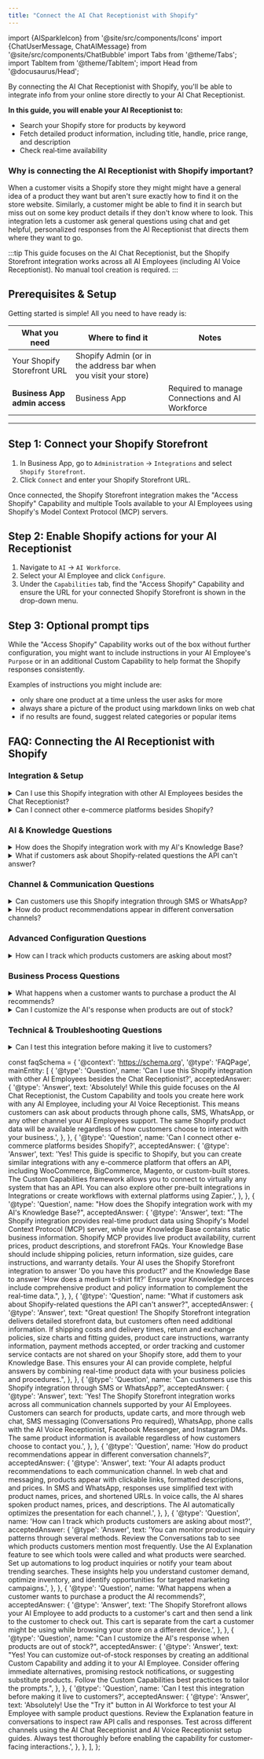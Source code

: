 ```yaml
---
title: "Connect the AI Chat Receptionist with Shopify"
---
```


import {AISparkleIcon} from '@site/src/components/Icons'
import {ChatUserMessage, ChatAIMessage} from '@site/src/components/ChatBubble' 
import Tabs from '@theme/Tabs';
import TabItem from '@theme/TabItem';
import Head from '@docusaurus/Head';

By connecting the AI Chat Receptionist with Shopify, you'll be able to integrate info from your online store directly to your AI Chat Receptionist. 

**In this guide, you will enable your AI Receptionist to:**
- Search your Shopify store for products by keyword
- Fetch detailed product information, including title, handle, price range, and description
- Check real‑time availability

### Why is connecting the AI Receptionist with Shopify important?

When a customer visits a Shopify store they might might have a general idea of a product they want but aren't sure exactly how to find it on the store website. Similarly, a customer might be able to find it in search but miss out on some key product details if they don't know where to look. This integration lets a customer ask general questions using chat and get helpful, personalized responses from the AI Receptionist that directs them where they want to go.

:::tip
This guide focuses on the AI Chat Receptionist, but the Shopify Storefront integration works across all AI Employees (including AI Voice Receptionist). No manual tool creation is required.
:::

## Prerequisites & Setup

Getting started is simple! All you need to have ready is:

| What you need | Where to find it | Notes |
|---------------|------------------|-------|
| Your Shopify Storefront URL | Shopify Admin (or in the address bar when you visit your store) | |
| **Business App admin access** | Business App | Required to manage Connections and AI Workforce |

---

## Step 1: Connect your Shopify Storefront

1. In Business App, go to `Administration` → `Integrations` and select `Shopify Storefront`.
2. Click `Connect` and enter your Shopify Storefront URL.


Once connected, the Shopify Storefront integration makes the "Access Shopify" Capability and multiple Tools available to your AI Employees using Shopify's Model Context Protocol (MCP) servers.

## Step 2: Enable Shopify actions for your AI Receptionist

1. Navigate to <AISparkleIcon /> `AI` → `AI Workforce`.
2. Select your AI Employee and click `Configure`.
3. Under the `Capabilities` tab, find the "Access Shopify" Capability and ensure the URL for your connected Shopify Storefront is shown in the drop-down menu.

## Step 3: Optional prompt tips

While the "Access Shopify" Capability works out of the box without further configuration, you might want to include instructions in your AI Employee's `Purpose` or in an additional Custom Capability to help format the Shopify responses consistently.

Examples of instructions you might include are:
- only share one product at a time unless the user asks for more
- always share a picture of the product using markdown links on web chat
- if no results are found, suggest related categories or popular items

## FAQ: Connecting the AI Receptionist with Shopify

### Integration & Setup

<details>
<summary>Can I use this Shopify integration with other AI Employees besides the Chat Receptionist?</summary>

Absolutely! While this guide focuses on the AI Chat Receptionist, the Custom Capability and tools you create here work with any AI Employee, including your [AI Voice Receptionist](/docs/ai/ai-workforce/ai-voice-receptionist). 

This means customers can ask about products through phone calls, SMS, WhatsApp, or any other channel your AI Employees support. The same Shopify product data will be available regardless of how customers choose to interact with your business. 
</details>

<details>
<summary>Can I connect other e-commerce platforms besides Shopify?</summary>

Yes! This guide is specific to Shopify, but you can create similar integrations with any e-commerce platform that offers an API—including WooCommerce, BigCommerce, Magento, or custom-built stores.

 The [Custom Capabilities framework](../ai-capabilities/creating-custom-capabilities) allows you to connect to virtually any system that has an API. You can also explore other pre-built integrations in [Integrations](../../administration/connections/) or create workflows with external platforms using [Zapier](../../automations/zapier.md).
</details>

### AI & Knowledge Questions

<details>
<summary>How does the Shopify integration work with my AI's Knowledge Base?</summary>

The Shopify integration provides real-time product data using Shopify's Model Context Protocol (MCP) server, while your [Knowledge Base](/docs/ai/knowledge-base) contains static business information. These work together perfectly:

**Shopify MCP provides:** Live product availability, current prices, product descriptions, storefront FAQs, etc.  
**Knowledge Base should include:** Shipping policies, return information, size guides, care instructions, warranty details

Your AI will use the Shopify Storefront integration to answer "Do you have this product?" and the Knowledge Base to answer "How does a medium t-shirt fit?" For best results, ensure your [Knowledge Sources](/docs/ai/ai-workforce/ai_workforce_overview#knowledge-sources) include comprehensive product and policy information to complement the real-time data.
</details>

<details>
<summary>What if customers ask about Shopify-related questions the API can't answer?</summary>

Great question! The Shopify Storefront integration detailed storefront data, but customers often need additional information. If the below information is *not* shared on your Shopify store, you should add it to your [Knowledge Base](/docs/ai/knowledge-base):

- Shipping costs and delivery times
- Return and exchange policies  
- Size charts and fitting guides
- Product care instructions
- Warranty information
- Payment methods accepted
- Order tracking and customer service contacts

This ensures your AI can provide complete, helpful answers by combining real-time product data with your business policies and procedures.
</details>

### Channel & Communication Questions

<details>
<summary>Can customers use this Shopify integration through SMS or WhatsApp?</summary>

Yes! The Shopify Storefront integration works across all communication channels supported by your AI Employees. Customers can search for products, update carts, and more through:

- [Web chat](/conversations/conversations-ai-web-chat-overview)
- [SMS messaging](/conversations/conversations-send-receive-sms) (Conversations Pro required)
- [WhatsApp](/conversations/conversations-whatsapp-overview)
- Phone calls (with [AI Voice Receptionist](/ai/ai-workforce/ai-voice-receptionist))
- [Facebook Messenger](/conversations/conversations-setup-facebook-messenger)
- [Instagram DMs](/conversations/conversations-setup-instagram)

 The same product information will be available regardless of how customers choose to contact you. See [Conversations Overview](../../conversations/) for a complete list of supported channels.
</details>

<details>
<summary>How do product recommendations appear in different conversation channels?</summary>

Your AI will adapt product recommendations to each communication channel:

**Web Chat & Messaging:** Products appear with clickable links, formatted descriptions, and prices  
**SMS/WhatsApp:** Simplified text format with product names, prices, and shortened URLs  
**Voice Calls:** Spoken product names, prices, and descriptions 

 Your AI automatically optimizes the presentation for each channel. For more details on channel setup, see [Conversations Overview](../../conversations/).

 :::note
 You are welcome to write custom prompts to create more specific formatting for each channel, but note that the Shopify Storefront integration is designed to work out of the box with no additional configuration.
 :::
</details>

### Advanced Configuration Questions

<details>
<summary>How can I track which products customers are asking about most?</summary>

You can monitor product inquiry patterns through several methods:

 1. **Conversation Reviews:** Check the [Conversations](../../conversations/) tab to see which products customers mention most frequently

2. **AI Explanation Feature:** Click "Explanation" on AI responses to see exactly which tools were called and what products were searched

3. **Automation Tracking:** Set up [automations](../../automations/index.md) to log product inquiries or notify your team about trending searches

This data helps you understand customer demand, optimize your inventory, and identify opportunities for targeted marketing campaigns.
</details>

### Business Process Questions

<details>
<summary>What happens when a customer wants to purchase a product the AI recommends?</summary>

The Shopify Storefront allows your AI Employee to add products to a customer's cart and then send a link to the customer to checkout. 

:::note
This cart will be a different cart than the one that is visible if the customer is already browsing your store on a different device.
:::
</details>

<details>
<summary>Can I customize the AI's response when products are out of stock?</summary>

Yes! You can customize out-of-stock responses by creating an additional Custom Capability and adding it to your AI Employee. Consider these approaches:

**Immediate alternatives:** "That item is currently unavailable, but we have [similar product] in stock."  
**Restock notifications:** "I can have our team notify you when it's back in stock."  
**Substitute suggestions:** "Based on your interest, you might also like [alternative products]."

See [Creating Custom Capabilities](../empower-your-ai-employee-custom-capabilities.md) for prompt customization best practices.
</details>

### Technical & Troubleshooting Questions
<details>
<summary>Can I test this integration before making it live to customers?</summary>

Absolutely! Use these testing methods:

**AI Employee Testing:** Use the "Try it" button in [AI Workforce](/docs/ai/ai-workforce/ai_workforce_overview) to test your AI Employee with sample product questions

**Tool Testing:** Review the "Explanation" feature in conversations to see raw API calls and responses

**Channel Testing:** Test across different channels using the methods described in [AI Chat Receptionist setup](./index.md#test-the-ai-chat-receptionists-responses) and [AI Voice Receptionist testing](../ai-voice-receptionist.md#test-and-monitor-your-ai-voice-receptionist)

Always test thoroughly before enabling the capability for customer-facing interactions.
</details>

const faqSchema = {
  '@context': 'https://schema.org',
  '@type': 'FAQPage',
  mainEntity: [
    {
      '@type': 'Question',
      name: 'Can I use this Shopify integration with other AI Employees besides the Chat Receptionist?',
      acceptedAnswer: {
        '@type': 'Answer',
        text: 'Absolutely! While this guide focuses on the AI Chat Receptionist, the Custom Capability and tools you create here work with any AI Employee, including your AI Voice Receptionist. This means customers can ask about products through phone calls, SMS, WhatsApp, or any other channel your AI Employees support. The same Shopify product data will be available regardless of how customers choose to interact with your business.',
      },
    },
    {
      '@type': 'Question',
      name: 'Can I connect other e-commerce platforms besides Shopify?',
      acceptedAnswer: {
        '@type': 'Answer',
        text: 'Yes! This guide is specific to Shopify, but you can create similar integrations with any e-commerce platform that offers an API, including WooCommerce, BigCommerce, Magento, or custom-built stores. The Custom Capabilities framework allows you to connect to virtually any system that has an API. You can also explore other pre-built integrations in Integrations or create workflows with external platforms using Zapier.',
      },
    },
    {
      '@type': 'Question',
      name: "How does the Shopify integration work with my AI's Knowledge Base?",
      acceptedAnswer: {
        '@type': 'Answer',
        text: "The Shopify integration provides real-time product data using Shopify's Model Context Protocol (MCP) server, while your Knowledge Base contains static business information. Shopify MCP provides live product availability, current prices, product descriptions, and storefront FAQs. Your Knowledge Base should include shipping policies, return information, size guides, care instructions, and warranty details. Your AI uses the Shopify Storefront integration to answer 'Do you have this product?' and the Knowledge Base to answer 'How does a medium t-shirt fit?' Ensure your Knowledge Sources include comprehensive product and policy information to complement the real-time data.",
      },
    },
    {
      '@type': 'Question',
      name: "What if customers ask about Shopify-related questions the API can't answer?",
      acceptedAnswer: {
        '@type': 'Answer',
        text: "Great question! The Shopify Storefront integration delivers detailed storefront data, but customers often need additional information. If shipping costs and delivery times, return and exchange policies, size charts and fitting guides, product care instructions, warranty information, payment methods accepted, or order tracking and customer service contacts are not shared on your Shopify store, add them to your Knowledge Base. This ensures your AI can provide complete, helpful answers by combining real-time product data with your business policies and procedures.",
      },
    },
    {
      '@type': 'Question',
      name: 'Can customers use this Shopify integration through SMS or WhatsApp?',
      acceptedAnswer: {
        '@type': 'Answer',
        text: 'Yes! The Shopify Storefront integration works across all communication channels supported by your AI Employees. Customers can search for products, update carts, and more through web chat, SMS messaging (Conversations Pro required), WhatsApp, phone calls with the AI Voice Receptionist, Facebook Messenger, and Instagram DMs. The same product information is available regardless of how customers choose to contact you.',
      },
    },
    {
      '@type': 'Question',
      name: 'How do product recommendations appear in different conversation channels?',
      acceptedAnswer: {
        '@type': 'Answer',
        text: 'Your AI adapts product recommendations to each communication channel. In web chat and messaging, products appear with clickable links, formatted descriptions, and prices. In SMS and WhatsApp, responses use simplified text with product names, prices, and shortened URLs. In voice calls, the AI shares spoken product names, prices, and descriptions. The AI automatically optimizes the presentation for each channel.',
      },
    },
    {
      '@type': 'Question',
      name: 'How can I track which products customers are asking about most?',
      acceptedAnswer: {
        '@type': 'Answer',
        text: 'You can monitor product inquiry patterns through several methods. Review the Conversations tab to see which products customers mention most frequently. Use the AI Explanation feature to see which tools were called and what products were searched. Set up automations to log product inquiries or notify your team about trending searches. These insights help you understand customer demand, optimize inventory, and identify opportunities for targeted marketing campaigns.',
      },
    },
    {
      '@type': 'Question',
      name: 'What happens when a customer wants to purchase a product the AI recommends?',
      acceptedAnswer: {
        '@type': 'Answer',
        text: 'The Shopify Storefront allows your AI Employee to add products to a customer\'s cart and then send a link to the customer to check out. This cart is separate from the cart a customer might be using while browsing your store on a different device.',
      },
    },
    {
      '@type': 'Question',
      name: "Can I customize the AI's response when products are out of stock?",
      acceptedAnswer: {
        '@type': 'Answer',
        text: "Yes! You can customize out-of-stock responses by creating an additional Custom Capability and adding it to your AI Employee. Consider offering immediate alternatives, promising restock notifications, or suggesting substitute products. Follow the Custom Capabilities best practices to tailor the prompts.",
      },
    },
    {
      '@type': 'Question',
      name: 'Can I test this integration before making it live to customers?',
      acceptedAnswer: {
        '@type': 'Answer',
        text: 'Absolutely! Use the "Try it" button in AI Workforce to test your AI Employee with sample product questions. Review the Explanation feature in conversations to inspect raw API calls and responses. Test across different channels using the AI Chat Receptionist and AI Voice Receptionist setup guides. Always test thoroughly before enabling the capability for customer-facing interactions.',
      },
    },
  ],
};

<Head>
  <script
    type="application/ld+json"
    dangerouslySetInnerHTML={{ __html: JSON.stringify(faqSchema) }}
  />
</Head>